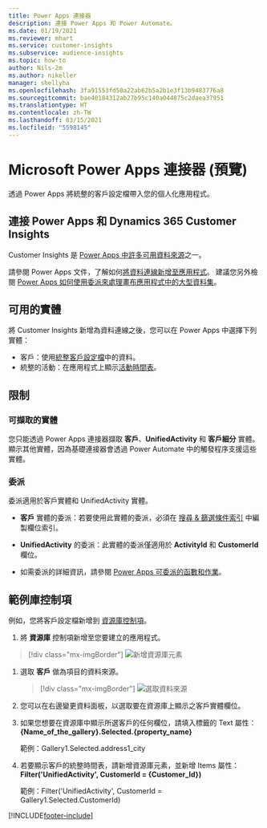 ```yaml
---
title: Power Apps 連接器
description: 連接 Power Apps 和 Power Automate。
ms.date: 01/19/2021
ms.reviewer: mhart
ms.service: customer-insights
ms.subservice: audience-insights
ms.topic: how-to
author: Nils-2m
ms.author: nikeller
manager: shellyha
ms.openlocfilehash: 3fa91553fd50a22ab62b5a2b1e3f13b9483776a8
ms.sourcegitcommit: bae40184312ab27b95c140a044875c2daea37951
ms.translationtype: HT
ms.contentlocale: zh-TW
ms.lasthandoff: 03/15/2021
ms.locfileid: "5598145"
---
```

# <a name="microsoft-power-apps-connector-preview"></a>Microsoft Power Apps 連接器 (預覽)

透過 Power Apps 將統整的客戶設定檔帶入您的個人化應用程式。

## <a name="connect-power-apps-and-dynamics-365-customer-insights"></a>連接 Power Apps 和 Dynamics 365 Customer Insights

Customer Insights 是 [Power Apps 中許多可用資料來源](/powerapps/maker/canvas-apps/working-with-data-sources)之一。

請參閱 Power Apps 文件，了解如何[將資料連線新增至應用程式](/powerapps/maker/canvas-apps/add-data-connection)。 建議您另外檢閱 [Power Apps 如何使用委派來處理畫布應用程式中的大型資料集](/powerapps/maker/canvas-apps/delegation-overview)。

## <a name="available-entities"></a>可用的實體

將 Customer Insights 新增為資料連線之後，您可以在 Power Apps 中選擇下列實體：

- 客戶：使用[統整客戶設定檔](customer-profiles.md)中的資料。
- 統整的活動：在應用程式上顯示[活動時間表](activities.md)。

## <a name="limitations"></a>限制

### <a name="retrievable-entities"></a>可擷取的實體

您只能透過 Power Apps 連接器擷取 **客戶**、**UnifiedActivity** 和 **客戶細分** 實體。 顯示其他實體，因為基礎連接器會透過 Power Automate 中的觸發程序支援這些實體。  

### <a name="delegation"></a>委派

委派適用於客戶實體和 UnifiedActivity 實體。 

- **客戶** 實體的委派：若要使用此實體的委派，必須在 [搜尋 & 篩選條件索引](search-filter-index.md) 中編製欄位索引。  

- **UnifiedActivity** 的委派：此實體的委派僅適用於 **ActivityId** 和 **CustomerId** 欄位。  

- 如需委派的詳細資訊，請參閱 [Power Apps 可委派的函數和作業](/connectors/commondataservice/#power-apps-delegable-functions-and-operations-for-the-cds-for-apps)。 

## <a name="example-gallery-control"></a>範例庫控制項

例如，您將客戶設定檔新增到 [資源庫控制項](/powerapps/maker/canvas-apps/add-gallery)。

1. 將 **資源庫** 控制項新增至您要建立的應用程式。

> [!div class="mx-imgBorder"]
> ![新增資源庫元素](media/connector-powerapps9.png "新增資源庫元素")

1. 選取 **客戶** 做為項目的資料來源。

    > [!div class="mx-imgBorder"]
    > ![選取資料來源](media/choose-datasource-powerapps.png "選取資料來源")

1. 您可以在右邊變更資料面板，以選取要在資源庫上顯示之客戶實體欄位。

1. 如果您想要在資源庫中顯示所選客戶的任何欄位，請填入標籤的 Text 屬性：**{Name_of_the_gallery}.Selected.{property_name}**

    範例：Gallery1.Selected.address1_city

1. 若要顯示客戶的統整時間表，請新增資源庫元素，並新增 Items 屬性：**Filter('UnifiedActivity', CustomerId = {Customer_Id})**

    範例：Filter('UnifiedActivity', CustomerId = Gallery1.Selected.CustomerId)


[!INCLUDE[footer-include](../includes/footer-banner.md)]